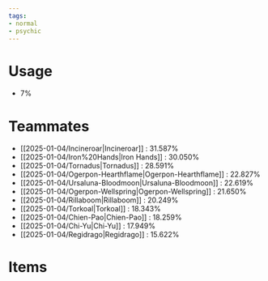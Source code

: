 ```yaml
---
tags:
- normal
- psychic
---
```

# Usage
- 7%
# Teammates
- [[2025-01-04/Incineroar|Incineroar]] : 31.587%
- [[2025-01-04/Iron%20Hands|Iron Hands]] : 30.050%
- [[2025-01-04/Tornadus|Tornadus]] : 28.591%
- [[2025-01-04/Ogerpon-Hearthflame|Ogerpon-Hearthflame]] : 22.827%
- [[2025-01-04/Ursaluna-Bloodmoon|Ursaluna-Bloodmoon]] : 22.619%
- [[2025-01-04/Ogerpon-Wellspring|Ogerpon-Wellspring]] : 21.650%
- [[2025-01-04/Rillaboom|Rillaboom]] : 20.249%
- [[2025-01-04/Torkoal|Torkoal]] : 18.343%
- [[2025-01-04/Chien-Pao|Chien-Pao]] : 18.259%
- [[2025-01-04/Chi-Yu|Chi-Yu]] : 17.949%
- [[2025-01-04/Regidrago|Regidrago]] : 15.622%
# Items